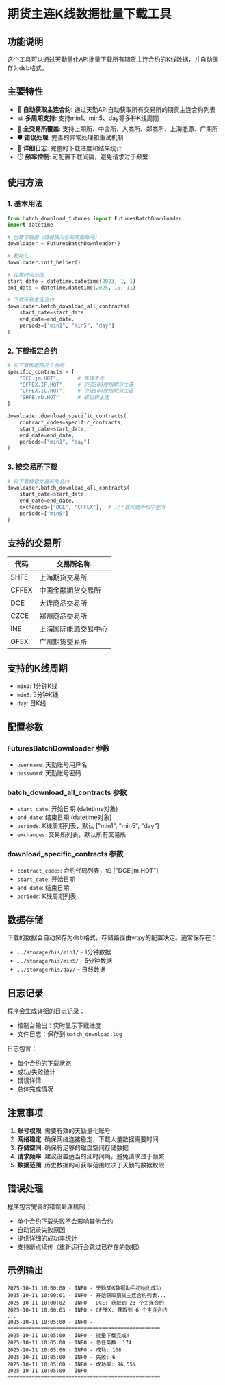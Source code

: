# 期货主连K线数据批量下载工具

## 功能说明

这个工具可以通过天勤量化API批量下载所有期货主连合约的K线数据，并自动保存为dsb格式。

## 主要特性

- 🚀 **自动获取主连合约**: 通过天勤API自动获取所有交易所的期货主连合约列表
- 📊 **多周期支持**: 支持min1、min5、day等多种K线周期
- 🏢 **全交易所覆盖**: 支持上期所、中金所、大商所、郑商所、上海能源、广期所
- 🛡️ **错误处理**: 完善的异常处理和重试机制
- 📝 **详细日志**: 完整的下载进度和结果统计
- ⏱️ **频率控制**: 可配置下载间隔，避免请求过于频繁

## 使用方法

### 1. 基本用法

```python
from batch_download_futures import FuturesBatchDownloader
import datetime

# 创建下载器（请替换为你的天勤账号）
downloader = FuturesBatchDownloader()

# 初始化
downloader.init_helper()

# 设置时间范围
start_date = datetime.datetime(2023, 1, 1)
end_date = datetime.datetime(2025, 10, 11)

# 下载所有主连合约
downloader.batch_download_all_contracts(
    start_date=start_date,
    end_date=end_date,
    periods=["min1", "min5", "day"]
)
```

### 2. 下载指定合约

```python
# 只下载指定的几个合约
specific_contracts = [
    "DCE.jm.HOT",      # 焦煤主连
    "CFFEX.IF.HOT",    # 沪深300股指期货主连
    "CFFEX.IC.HOT",    # 中证500股指期货主连
    "SHFE.rb.HOT"      # 螺纹钢主连
]

downloader.download_specific_contracts(
    contract_codes=specific_contracts,
    start_date=start_date,
    end_date=end_date,
    periods=["min1", "day"]
)
```

### 3. 按交易所下载

```python
# 只下载特定交易所的合约
downloader.batch_download_all_contracts(
    start_date=start_date,
    end_date=end_date,
    exchanges=["DCE", "CFFEX"],  # 只下载大商所和中金所
    periods=["min5"]
)
```

## 支持的交易所

| 代码 | 交易所名称 |
|------|------------|
| SHFE | 上海期货交易所 |
| CFFEX | 中国金融期货交易所 |
| DCE | 大连商品交易所 |
| CZCE | 郑州商品交易所 |
| INE | 上海国际能源交易中心 |
| GFEX | 广州期货交易所 |

## 支持的K线周期

- `min1`: 1分钟K线
- `min5`: 5分钟K线  
- `day`: 日K线

## 配置参数

### FuturesBatchDownloader 参数

- `username`: 天勤账号用户名
- `password`: 天勤账号密码

### batch_download_all_contracts 参数

- `start_date`: 开始日期 (datetime对象)
- `end_date`: 结束日期 (datetime对象)
- `periods`: K线周期列表，默认 ["min1", "min5", "day"]
- `exchanges`: 交易所列表，默认所有交易所

### download_specific_contracts 参数

- `contract_codes`: 合约代码列表，如 ["DCE.jm.HOT"]
- `start_date`: 开始日期
- `end_date`: 结束日期
- `periods`: K线周期列表

## 数据存储

下载的数据会自动保存为dsb格式，存储路径由wtpy的配置决定。通常保存在：
- `../storage/his/min1/` - 1分钟数据
- `../storage/his/min5/` - 5分钟数据  
- `../storage/his/day/` - 日线数据

## 日志记录

程序会生成详细的日志记录：
- 控制台输出：实时显示下载进度
- 文件日志：保存到 `batch_download.log`

日志包含：
- 每个合约的下载状态
- 成功/失败统计
- 错误详情
- 总体完成情况

## 注意事项

1. **账号权限**: 需要有效的天勤量化账号
2. **网络稳定**: 确保网络连接稳定，下载大量数据需要时间
3. **存储空间**: 确保有足够的磁盘空间存储数据
4. **请求频率**: 建议设置适当的延时间隔，避免请求过于频繁
5. **数据范围**: 历史数据的可获取范围取决于天勤的数据权限

## 错误处理

程序包含完善的错误处理机制：
- 单个合约下载失败不会影响其他合约
- 自动记录失败原因
- 提供详细的成功率统计
- 支持断点续传（重新运行会跳过已存在的数据）

## 示例输出

```
2025-10-11 10:00:00 - INFO - 天勤SDK数据助手初始化成功
2025-10-11 10:00:01 - INFO - 开始获取期货主连合约列表...
2025-10-11 10:00:02 - INFO - DCE: 获取到 23 个主连合约
2025-10-11 10:00:03 - INFO - CFFEX: 获取到 6 个主连合约
...
2025-10-11 10:05:00 - INFO - ==================================================
2025-10-11 10:05:00 - INFO - 批量下载完成!
2025-10-11 10:05:00 - INFO - 总任务数: 174
2025-10-11 10:05:00 - INFO - 成功: 168
2025-10-11 10:05:00 - INFO - 失败: 6
2025-10-11 10:05:00 - INFO - 成功率: 96.55%
2025-10-11 10:05:00 - INFO - ==================================================
```
